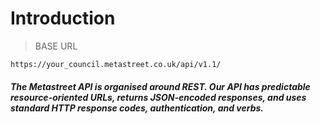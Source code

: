 # Introduction

> BASE URL

```shell
https://your_council.metastreet.co.uk/api/v1.1/
```

##### The Metastreet API is organised around REST. Our API has predictable resource-oriented URLs, returns JSON-encoded responses, and uses standard HTTP response codes, authentication, and verbs.  
